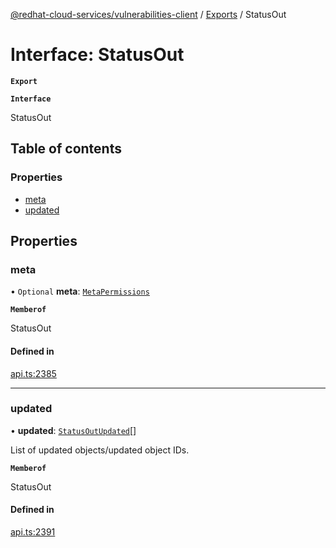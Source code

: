 [@redhat-cloud-services/vulnerabilities-client](../README.md) / [Exports](../modules.md) / StatusOut

# Interface: StatusOut

**`Export`**

**`Interface`**

StatusOut

## Table of contents

### Properties

- [meta](StatusOut.md#meta)
- [updated](StatusOut.md#updated)

## Properties

### meta

• `Optional` **meta**: [`MetaPermissions`](MetaPermissions.md)

**`Memberof`**

StatusOut

#### Defined in

[api.ts:2385](https://github.com/mkholjuraev/javascript-clients/blob/master/packages/vulnerabilities/api.ts#L2385)

___

### updated

• **updated**: [`StatusOutUpdated`](StatusOutUpdated.md)[]

List of updated objects/updated object IDs.

**`Memberof`**

StatusOut

#### Defined in

[api.ts:2391](https://github.com/mkholjuraev/javascript-clients/blob/master/packages/vulnerabilities/api.ts#L2391)
